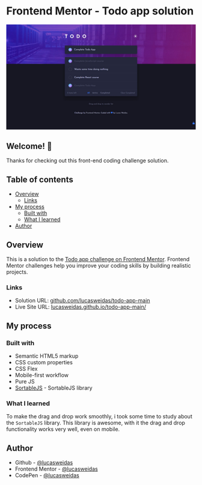 # Frontend Mentor - Todo app solution

![Preview for the ](./preview/desktop-preview.jpg)

## Welcome! 👋

Thanks for checking out this front-end coding challenge solution.

## Table of contents

- [Overview](#overview)
  - [Links](#links)
- [My process](#my-process)
  - [Built with](#built-with)
  - [What I learned](#what-i-learned)
- [Author](#author)

## Overview

This is a solution to the [Todo app challenge on Frontend Mentor](https://www.frontendmentor.io/challenges/todo-app-Su1_KokOW). Frontend Mentor challenges help you improve your coding skills by building realistic projects.

### Links

- Solution URL: [github.com/lucasweidas/todo-app-main](https://github.com/lucasweidas/todo-app-main)
- Live Site URL: [lucasweidas.github.io/todo-app-main/](https://lucasweidas.github.io/todo-app-main/)

## My process

### Built with

- Semantic HTML5 markup
- CSS custom properties
- CSS Flex
- Mobile-first workflow
- Pure JS
- [SortableJS](https://github.com/SortableJS/Sortable) - SortableJS library

### What I learned

To make the drag and drop work smoothly, i took some time to study about the `SortableJS` library. This library is awesome, with it the drag and drop functionality works very well, even on mobile.

## Author

- Github - [@lucasweidas](https://github.com/LucasWeidas)
- Frontend Mentor - [@lucasweidas](https://www.frontendmentor.io/profile/lucasweidas)
- CodePen - [@lucasweidas](https://codepen.io/lucasweidas)
